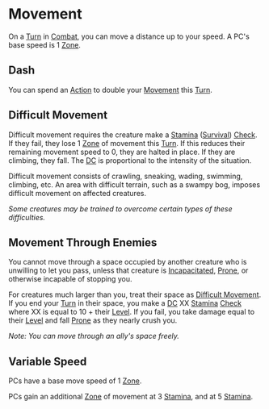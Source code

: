 # Movement

On a [Turn](../Core%20Procedures/Turn.md) in [Combat](Combat.md), you can move a distance up to your speed. A PC's base speed is 1 [Zone](../Core%20Procedures/Zone.md).

## Dash

You can spend an [Action](../Core%20Procedures/Action.md) to double your [Movement](Movement.md) this [Turn](../Core%20Procedures/Turn.md).

## Difficult Movement

Difficult movement requires the creature make a [Stamina](../../Player%20Characters/Attributes/Stamina.md) ([Survival](../../Player%20Characters/Skills/Secondary%20Skills/Survival.md)) [Check](../Core%20Procedures/Check.md). If they fail, they lose 1 [Zone](../Core%20Procedures/Zone.md) of movement this [Turn](../Core%20Procedures/Turn.md). If this reduces their remaining movement speed to 0, they are halted in place. If they are climbing, they fall. The [DC](../Core%20Procedures/DC.md) is proportional to the intensity of the situation.

Difficult movement consists of crawling, sneaking, wading, swimming, climbing, etc. An area with difficult terrain, such as a swampy bog, imposes difficult movement on affected creatures.

*Some creatures may be trained to overcome certain types of these difficulties.*

## Movement Through Enemies

You cannot move through a space occupied by another creature who is unwilling to let you pass, unless that creature is [Incapacitated](../Conditions/Incapacitated.md), [Prone](../Conditions/Prone.md), or otherwise incapable of stopping you.

For creatures much larger than you, treat their space as [Difficult Movement](#Difficult%20Movement). If you end your [Turn](../Core%20Procedures/Turn.md) in their space, you make a [DC](../Core%20Procedures/DC.md) XX [Stamina](../../Player%20Characters/Attributes/Stamina.md) [Check](../Core%20Procedures/Check.md) where XX is equal to 10 + their [Level](../../Player%20Characters/Progression/Level.md). If you fail, you take damage equal to their [Level](../../Player%20Characters/Progression/Level.md) and fall [Prone](../Conditions/Prone.md) as they nearly crush you.

*Note: You can move through an ally's space freely.*

## Variable Speed

PCs have a base move speed of 1 [Zone](../Core%20Procedures/Zone.md).

PCs gain an additional [Zone](../Core%20Procedures/Zone.md) of movement at 3 [Stamina](../../Player%20Characters/Attributes/Stamina.md), and at 5 [Stamina](../../Player%20Characters/Attributes/Stamina.md).
